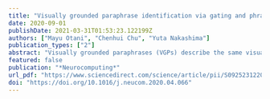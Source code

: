 ```yaml
---
title: "Visually grounded paraphrase identification via gating and phrase localization"
date: 2020-09-01
publishDate: 2021-03-31T01:53:23.122199Z
authors: ["Mayu Otani", "Chenhui Chu", "Yuta Nakashima"]
publication_types: ["2"]
abstract: "Visually grounded paraphrases (VGPs) describe the same visual concept but in different wording. Previous studies have developed models to identify VGPs from language and visual features. In these existing methods, language and visual features are simply fused. However, our detailed analysis indicates that VGPs with different lexical similarities require different weights on language and visual features to maximize identification performance. This motivates us to propose a gated neural network model to adaptively control the weights. In addition, because VGP identification is closely related to phrase localization, we also propose a way to explicitly incorporate phrase-object correspondences. From our evaluation in detail, we confirmed our model outperforms the state-of-the-art model."
featured: false
publication: "*Neurocomputing*"
url_pdf: "https://www.sciencedirect.com/science/article/pii/S0925231220306512"
doi: "https://doi.org/10.1016/j.neucom.2020.04.066"
---
```


